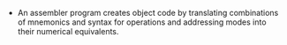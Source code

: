 - An assembler program creates object code by translating combinations of mnemonics and syntax for operations and addressing modes into their numerical equivalents.